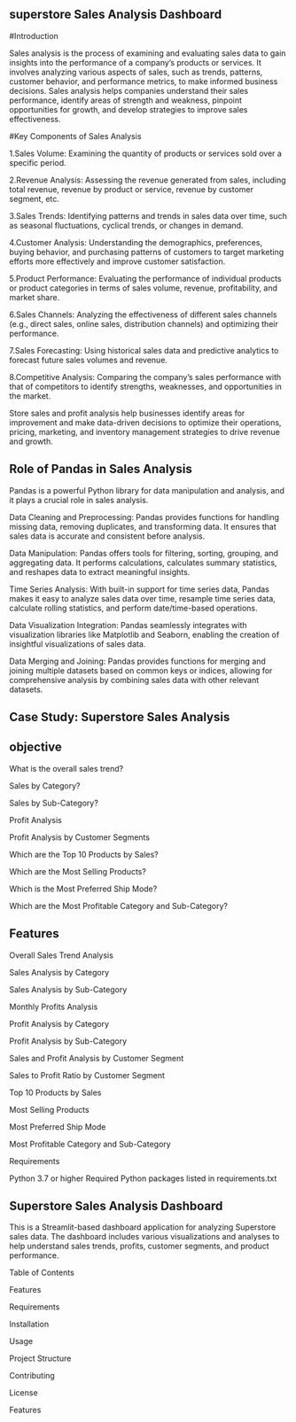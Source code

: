 ## superstore Sales Analysis Dashboard
#Introduction

Sales analysis is the process of examining and evaluating sales data to gain insights into the performance of a company’s products or services. It involves analyzing various aspects of sales, such as trends, patterns, customer behavior, and performance metrics, to make informed business decisions. Sales analysis helps companies understand their sales performance, identify areas of strength and weakness, pinpoint opportunities for growth, and develop strategies to improve sales effectiveness.

#Key Components of Sales Analysis

1.Sales Volume: Examining the quantity of products or services sold over a specific period.

2.Revenue Analysis: Assessing the revenue generated from sales, including total revenue, revenue by product or service, revenue by customer segment, etc.

3.Sales Trends: Identifying patterns and trends in sales data over time, such as seasonal fluctuations, cyclical trends, or changes in demand.

4.Customer Analysis: Understanding the demographics, preferences, buying behavior, and purchasing patterns of customers to target marketing efforts more effectively and improve customer satisfaction.

5.Product Performance: Evaluating the performance of individual products or product categories in terms of sales volume, revenue, profitability, and market share.

6.Sales Channels: Analyzing the effectiveness of different sales channels (e.g., direct sales, online sales, distribution channels) and optimizing their performance.

7.Sales Forecasting: Using historical sales data and predictive analytics to forecast future sales volumes and revenue.

8.Competitive Analysis: Comparing the company’s sales performance with that of competitors to identify strengths, weaknesses, and opportunities in the market.

Store sales and profit analysis help businesses identify areas for improvement and make data-driven decisions to optimize their operations, pricing, marketing, and inventory management strategies to drive revenue and growth.

## Role of Pandas in Sales Analysis
Pandas is a powerful Python library for data manipulation and analysis, and it plays a crucial role in sales analysis.

Data Cleaning and Preprocessing: Pandas provides functions for handling missing data, removing duplicates, and transforming data. It ensures that sales data is accurate and consistent before analysis.

Data Manipulation: Pandas offers tools for filtering, sorting, grouping, and aggregating data. It performs calculations, calculates summary statistics, and reshapes data to extract meaningful insights.

Time Series Analysis: With built-in support for time series data, Pandas makes it easy to analyze sales data over time, resample time series data, calculate rolling statistics, and perform date/time-based operations.

Data Visualization Integration: Pandas seamlessly integrates with visualization libraries like Matplotlib and Seaborn, enabling the creation of insightful visualizations of sales data.

Data Merging and Joining: Pandas provides functions for merging and joining multiple datasets based on common keys or indices, allowing for comprehensive analysis by combining sales data with other relevant datasets.

## Case Study: Superstore Sales Analysis

## objective 

What is the overall sales trend?

Sales by Category?

Sales by Sub-Category?

Profit Analysis

Profit Analysis by Customer Segments

Which are the Top 10 Products by Sales?

Which are the Most Selling Products?

Which is the Most Preferred Ship Mode?

Which are the Most Profitable Category and Sub-Category?

## Features
Overall Sales Trend Analysis

Sales Analysis by Category

Sales Analysis by Sub-Category

Monthly Profits Analysis

Profit Analysis by Category

Profit Analysis by Sub-Category

Sales and Profit Analysis by Customer Segment

Sales to Profit Ratio by Customer Segment

Top 10 Products by Sales

Most Selling Products

Most Preferred Ship Mode

Most Profitable Category and Sub-Category

Requirements

Python 3.7 or higher
Required Python packages listed in requirements.txt


## Superstore Sales Analysis Dashboard

This is a Streamlit-based dashboard application for analyzing Superstore sales data. The dashboard includes various visualizations and analyses to help understand sales trends, profits, customer segments, and product performance.

Table of Contents 

Features

Requirements

Installation

Usage

Project Structure

Contributing

License

Features

